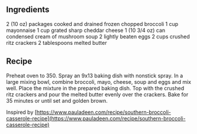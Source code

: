 ## Ingredients
2 (10 oz) packages cooked and drained frozen chopped broccoli
1 cup mayonnaise
1 cup grated sharp cheddar cheese
1 (10 3/4 oz) can condensed cream of mushroom soup
2 lightly beaten eggs
2 cups crushed ritz crackers
2 tablespoons melted butter


## Recipe
Preheat oven to 350.
Spray an 9x13 baking dish with nonstick spray.
In a large mixing bowl, combine broccoli, mayo, cheese, soup and eggs and mix well.
Place the mixture in the prepared baking dish.
Top with the crushed ritz crackers and pour the melted butter evenly over the crackers.
Bake for 35 minutes or until set and golden brown.

Inspired by
[https://www.pauladeen.com/recipe/southern-broccoli-casserole-recipe](https://www.pauladeen.com/recipe/southern-broccoli-casserole-recipe)